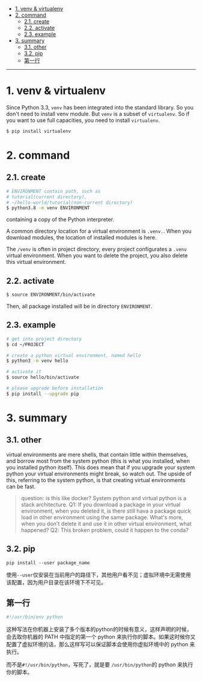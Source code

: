 - [1. venv & virtualenv](#1-venv--virtualenv)
- [2. command](#2-command)
  - [2.1. create](#21-create)
  - [2.2. activate](#22-activate)
  - [2.3. example](#23-example)
- [3. summary](#3-summary)
  - [3.1. other](#31-other)
  - [3.2. pip](#32-pip)
  - [第一行](#第一行)

---
# 1. venv & virtualenv

Since Python 3.3, `venv` has been integrated into the standard library. So you don't need to install venv module.
But `venv` is a subset of `virtualenv`. So if you want to use full capacities, you need to install `virtualenv`.

```bash
$ pip install virtualenv
```


# 2. command
## 2.1. create

```bash
# ENVIRONMENT contain path, such as 
# tutorial(current directory),
# ~/hello-world/tutorial(non-current directory)
$ python3.8 -m venv ENVIRONMENT
```
containing a copy of the Python interpreter.


A common directory location for a virtual environment is `.venv.`. When you download modules, the location of installed modules is here.

The `/venv` is often in project directory, every project configurates a `.venv` virtual environment. When you want to delete the project, you also delete this virtual environment.

## 2.2. activate

```bash
$ source ENVIRONMENT/bin/activate
```

Then, all package installed will be in directory `ENVIRONMENT`.
## 2.3. example

```bash
# get into project directory
$ cd ~/PROJECT

# create a python virtual environment, named hello
$ python3 -m venv hello

# activate it
$ source hello/bin/activate

# please upgrade before installation
$ pip install --upgrade pip
```
# 3. summary

## 3.1. other

virtual environments are mere shells, that contain little within themselves, and borrow most from the system python (this is what you installed, when you installed python itself). This does mean that if you upgrade your system python your virtual environments might break, so watch out. The upside of this, referring to the system python, is that creating virtual environments can be fast.


> question: is this like docker? System python and virtual python is a stack architecture.
> Q1: If you download a package in your virtual environment, when you deleted it, is there still hava a package quick load in other environment using the same package. What's more, when you don't delete it and use it in other virtual environment, what happened? 
> Q2: This broken problem, could it happen to the conda?



## 3.2. pip 
`pip install --user package_name`

使用`--user`仅安装在当前用户的路径下，其他用户看不见；虚拟环境中无需使用该配置，因为用户目录在该环境下不可见。

## 第一行


```python
#!/usr/bin/env python
```
这种写法在你机器上安装了多个版本的python的时候有意义，这样声明的时候，会去取你机器的 PATH 中指定的第一个 python 来执行你的脚本。如果这时候你又配置了虚拟环境的话，那么这样写可以保证脚本会使用你虚拟环境中的 python 来执行。

而不是`#!/usr/bin/python`，写死了，就是要 `/usr/bin/python`的 python 来执行你的脚本。